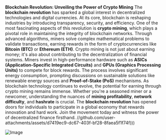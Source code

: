 **Blockchain Revolution: Unveiling the Power of Crypto Mining**
The **blockchain revolution** has sparked a global interest in decentralized technologies and digital currencies. At its core, blockchain is reshaping industries by introducing transparency, security, and efficiency. One of the most fascinating aspects of this revolution is **crypto mining**, which plays a pivotal role in maintaining the integrity of blockchain networks. Through advanced algorithms, miners solve complex mathematical problems to validate transactions, earning rewards in the form of cryptocurrencies like **Bitcoin (BTC)** or **Ethereum (ETH)**.
Crypto mining is not just about earning money; it's also about contributing to the decentralization of financial systems. Miners invest in high-performance hardware such as **ASICs (Application-Specific Integrated Circuits)** and **GPUs (Graphics Processing Units)** to compete for block rewards. The process involves significant energy consumption, prompting discussions on sustainable solutions like renewable energy sources and **Proof-of-Stake (PoS)** mechanisms.
As blockchain technology continues to evolve, the potential for earning through crypto mining remains immense. Whether you're a seasoned miner or a newcomer, understanding the nuances of **mining profitability**, **network difficulty**, and **hashrate** is crucial. The **blockchain revolution** has opened doors for individuals to participate in a global economy that rewards innovation and hard work. Join the movement today and witness the power of decentralized finance firsthand. 
 //github.com/user-attachments/assets/d7419ec9-dc67-403f-bf28-8faea5f1f74f)))

![Image](https://github.com/user-attachments/assets/d7419ec9-dc67-403f-bf28-8faea5f1f74f)
